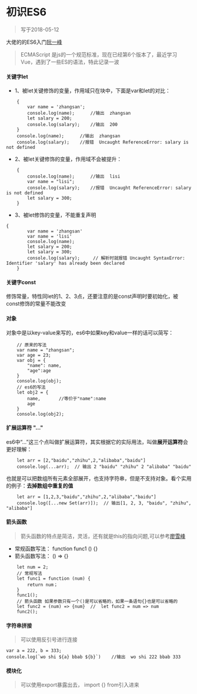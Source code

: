# 初识ES6

> 写于2018-05-12

大佬的的ES6入门[阮一峰](http://es6.ruanyifeng.com/#docs/intro)
> ECMAScript 是js的一个规范标准，现在已经第6个版本了，最近学习Vue，遇到了一些ES的语法，特此记录一波

#### 关键字let
- 1、被let关键修饰的变量，作用域只在块中，下面是var和let的对比：
```
    {
        var name = 'zhangsan';
        console.log(name);      //输出  zhangsan
        let salary = 200;
        console.log(salary);    //输出  200
    }
    console.log(name);      //输出  zhangsan
    console.log(salary);    //报错  Uncaught ReferenceError: salary is not defined
```
- 2、被let关键修饰的变量，作用域不会被提升：
```
    {
        console.log(name);      //输出  lisi
        var name = "lisi";      
        console.log(salary);    //报错  Uncaught ReferenceError: salary is not defined
        let salary = 300;       
    }
```
- 3、被let修饰的变量，不能重复声明
```
{
        var name = 'zhangsan'
        var name = 'lisi'
        console.log(name);      
        let salary = 200;
        let salary = 300;
        console.log(salary);     // 解析时就报错 Uncaught SyntaxError: Identifier 'salary' has already been declared
    }
```

#### 关键字const
修饰常量，特性同let的1、2、3点，还要注意的是const声明时要初始化，被const修饰的常量不能改变

#### 对象
对象中是以key-value来写的，es6中如果key和value一样的话可以简写：
```
    // 原来的写法
    var name = "zhangsan";
    var age = 23;
    var obj = {
        "name": name,
        "age":age
    }
    console.log(obj);
    // es6的写法
    let obj2 = {
        name,       //等价于"name":name
        age
    }
    console.log(obj2);
```
#### 扩展运算符 "..."
es6中“...”这三个点叫做扩展运算符，其实根据它的实际用法，叫做**展开运算符**会更好理解：
```
    let arr = [2,"baidu","zhihu",2,"alibaba","baidu"]
    console.log(...arr);  // 输出 2 "baidu" "zhihu" 2 "alibaba" "baidu"
```
也就是可以把数组所有元素全部展开，也支持字符串，但是不支持对象。看个实用的例子：**去掉数组中重复的值**
```
    let arr = [1,2,3,"baidu","zhihu",2,"alibaba","baidu"]
    console.log([...new Set(arr)]);  // 输出[1, 2, 3, "baidu", "zhihu", "alibaba"]
```
#### 箭头函数
>  箭头函数的特点是简洁，灵活，还有就是this的指向问题,可以参考[廖雪峰](https://www.liaoxuefeng.com/wiki/001434446689867b27157e896e74d51a89c25cc8b43bdb3000/001438565969057627e5435793645b7acaee3b6869d1374000)

- 常规函数写法：
    function func1 () {}
- 箭头函数写法：
    () => {}
```
    let num = 2;
    // 常规写法
    let func1 = function (num) {
        return num；
    }
    func1();
    // 箭头函数 如果参数只有一个()是可以省略的，如果一条语句{}也是可以省略的
    let func2 = (num) => {num}  //  let func2 = num => num
    func2();
```

#### 字符串拼接
> 可以使用反引号进行连接

```
var a = 222, b = 333;
console.log(`wo shi ${a} bbab ${b}`)    //输出  wo shi 222 bbab 333
```

#### 模块化
> 可以使用export暴露出去， import {} from引入进来